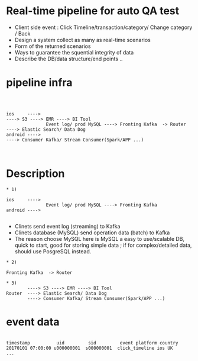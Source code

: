 # Real-time pipeline for auto QA test 

- Client side event : Click Timeline/transaction/category/ Change category / Back
- Design a system collect as many as real-time scenarios 
- Form of the returned scenarios
- Ways to guarantee the squential integrity of data 
- Describe the DB/data structure/end points ..

# pipeline infra 
```



ios 	---->                                                           ----> S3 ----> EMR ----> BI Tool 
               Event log/ prod MySQL ----> Fronting Kafka  -> Router	----> Elastic Search/ Data Dog 	 
android ---->                                                           ----> Consumer Kafka/ Stream Consumer(Spark/APP ...)



```

# Description 

```
* 1) 
          
ios 	---->                                                         
               Event log/ prod MySQL ----> Fronting Kafka	 
android ----> 


```
* Clinets send event log (streaming) to Kafka 
* Clinets database (MySQL) send operation data (batch) to Kafka
* The reason choose MySQL here is MySQL a easy to use/scalable DB, quick to start, good for storing simple data ; if for complex/detailed data, should use PosgreSQL instead.


```
* 2) 
          
Fronting Kafka  -> Router

```



```
* 3) 
        ----> S3 ----> EMR ----> BI Tool
Router	----> Elastic Search/ Data Dog 	 
        ----> Consumer Kafka/ Stream Consumer(Spark/APP ...)

```






# event data  

```

timestamp          uid         sid         event platform country 
20170101 07:00:00 u000000001  s000000001  click_timeline ios UK 
...


```








